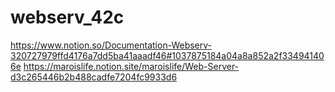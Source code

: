# webserv_42c
https://www.notion.so/Documentation-Webserv-320727979ffd4176a7dd5ba41aaadf46#1037875184a04a8a852a2f334941406e
https://maroislife.notion.site/maroislife/Web-Server-d3c265446b2b488cadfe7204fc9933d6
